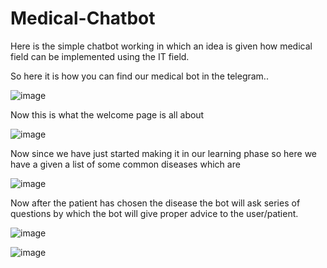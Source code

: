 # Medical-Chatbot

Here is the simple chatbot working in which an idea is given how medical field can be implemented using the IT field.

So here it is how you can find our medical bot in the telegram..

![image](https://user-images.githubusercontent.com/72338309/200110102-a6c548fd-c926-40ad-b378-ddbc013fb5b8.png)

Now this is what the welcome page is all about

![image](https://user-images.githubusercontent.com/72338309/200110128-49a991e1-3253-421c-95e1-486080534bb3.png)

Now since we have just started making it in our learning phase so here we have a given a list of some common diseases which are 

![image](https://user-images.githubusercontent.com/72338309/200110239-3dac17e9-52f3-4354-8fca-7360cb6d3d0b.png)

Now after the patient has chosen the disease the bot will ask series of questions by which the bot will give proper advice to the user/patient.

![image](https://user-images.githubusercontent.com/72338309/200110292-d0ea298f-4648-418d-a3fa-26427520fe3d.png)

![image](https://user-images.githubusercontent.com/72338309/200110322-3d865125-804c-42ed-aa95-f5376f998866.png)

